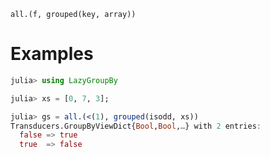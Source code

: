     all.(f, grouped(key, array))

# Examples

```julia
julia> using LazyGroupBy

julia> xs = [0, 7, 3];

julia> gs = all.(<(1), grouped(isodd, xs))
Transducers.GroupByViewDict{Bool,Bool,…} with 2 entries:
  false => true
  true  => false
```

